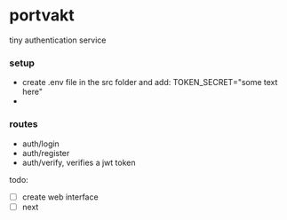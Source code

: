 # portvakt
tiny authentication service

### setup
- create .env file in the src folder and add: TOKEN_SECRET="some text here"
-

### routes
- auth/login
- auth/register
- auth/verify, verifies a jwt token

todo:
- [ ] create web interface
- [ ] next
